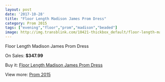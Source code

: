 ```yaml
---
layout: post
date: '2017-10-28'
title: "Floor Length Madison James Prom Dress"
category: Prom 2015
tags: ["evening","floor","prom","madison","beaded"]
image: http://img.transblink.com/10421-thickbox_default/floor-length-madison-james-prom-dress.jpg
---
```

Floor Length Madison James Prom Dress

On Sales: **$347.99**
<a href="https://www.transblink.com/en/prom-2015/3389-floor-length-madison-james-prom-dress.html"><amp-img layout="responsive" width="600" height="600" src="//img.transblink.com/10421-thickbox_default/floor-length-madison-james-prom-dress.jpg" alt="Floor Length Madison James Prom Dress 0" /></a>
<a href="https://www.transblink.com/en/prom-2015/3389-floor-length-madison-james-prom-dress.html"><amp-img layout="responsive" width="600" height="600" src="//img.transblink.com/10425-thickbox_default/floor-length-madison-james-prom-dress.jpg" alt="Floor Length Madison James Prom Dress 1" /></a>
<a href="https://www.transblink.com/en/prom-2015/3389-floor-length-madison-james-prom-dress.html"><amp-img layout="responsive" width="600" height="600" src="//img.transblink.com/10424-thickbox_default/floor-length-madison-james-prom-dress.jpg" alt="Floor Length Madison James Prom Dress 2" /></a>
<a href="https://www.transblink.com/en/prom-2015/3389-floor-length-madison-james-prom-dress.html"><amp-img layout="responsive" width="600" height="600" src="//img.transblink.com/10423-thickbox_default/floor-length-madison-james-prom-dress.jpg" alt="Floor Length Madison James Prom Dress 3" /></a>
<a href="https://www.transblink.com/en/prom-2015/3389-floor-length-madison-james-prom-dress.html"><amp-img layout="responsive" width="600" height="600" src="//img.transblink.com/10422-thickbox_default/floor-length-madison-james-prom-dress.jpg" alt="Floor Length Madison James Prom Dress 4" /></a>

Buy it: [Floor Length Madison James Prom Dress](https://www.transblink.com/en/prom-2015/3389-floor-length-madison-james-prom-dress.html "Floor Length Madison James Prom Dress")

View more: [Prom 2015](https://www.transblink.com/en/10-prom-2015 "Prom 2015")